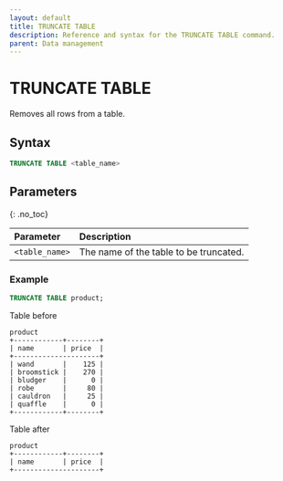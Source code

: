 ```yaml
---
layout: default
title: TRUNCATE TABLE
description: Reference and syntax for the TRUNCATE TABLE command.
parent: Data management
---
```


# TRUNCATE TABLE
Removes all rows from a table. 

## Syntax

```sql
TRUNCATE TABLE <table_name> 
```

## Parameters 
{: .no_toc}

| Parameter       | Description                          |
| :-------------- | :------------------------------------ |
| `<table_name>`  | The name of the table to be truncated. |

### Example

```sql
TRUNCATE TABLE product;
```

Table before

```
product
+------------+--------+
| name       | price  |
+---------------------+
| wand       |    125 |
| broomstick |    270 |
| bludger    |      0 |
| robe       |     80 |
| cauldron   |     25 |
| quaffle    |      0 |
+------------+--------+
```

Table after

```
product
+------------+--------+
| name       | price  |
+---------------------+
```